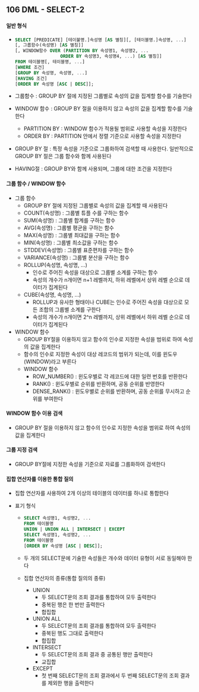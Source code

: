 ## 106 DML - SELECT-2

#### 일반 형식

- ```sql
  SELECT [PREDICATE] [테이불명.]속성명 [AS 별칭][, [테이블명.]속성명, ...]
  [, 그룹함수(속성명) [AS 별칭]]
  [, WINDOW함수 OVER (PARTITION BY 속성명1, 속성명2, ...
                   ORDER BY 속성명3, 속성명4, ...) [AS 별칭]]
  FROM 테이블명[, 테이블명, ...]
  [WHERE 조건]
  [GROUP BY 속성명, 속성명, ...]
  [HAVING 조건]
  [ORDER BY 속성명 [ASC | DESC]];
  ```

- 그룹함수 : GROUP BY 절에 지정된 그룹별로 속성의 값을 집계할 함수를 기술한다

- WINDOW 함수 : GROUP BY 절을 이용하지 않고 속성의 값을 집계할 함수를 기술한다

  - PARTITION BY : WINDOW 함수가 적용될 범위로 사용할 속성을 지정한다
  - ORDER BY : PARTITION 안에서 정렬 기준으로 사용할 속성을 지정한다

- GROUP BY 절 : 특정 속성을 기준으로 그룹화하여 검색할 때 사용한다. 일반적으로 GROUP BY 절은 그룹 함수와 함께 사용된다

- HAVING절 : GROUP BY와 함께 사용되며, 그룹에 대한 조건을 지정한다



#### 그룹 함수 / WINDOW 함수

- 그룹 함수
  - GROUP BY 절에 지정된 그룹별로 속성의 값을 집계할 때 사용된다
  - COUNT(속성명) : 그룹별 튜플 수를 구하는 함수
  - SUM(속성명) : 그룹별 합계를 구하는 함수
  - AVG(속성명) : 그룹별 평균을 구하는 함수
  - MAX(속성명) : 그룹별 최대값을 구하는 함수
  - MIN(속성명) : 그룹별 최소값을 구하는 함수
  - STDDEV(속성명) : 그룹별 표준편차를 구하는 함수
  - VARIANCE(속성명) : 그룹별 분산을 구하는 함수
  - ROLLUP(속성명, 속성명, ...)
    - 인수로 주어진 속성을 대상으로 그룹별 소계를 구하는 함수
    - 속성의 개수가 n개이면 n+1 레벨까지, 하위 레벨에서 상위 레벨 순으로 데이터가 집계된다
  - CUBE(속성명, 속성명, ...)
    - ROLLUP과 유사한 형태이나 CUBE는 인수로 주어진 속성을 대상으로 모든 조합의 그룹별 소계를 구한다
    - 속성의 개수가 n개이면 2^n 레벨까지, 상위 레벨에서 하위 레벨 순으로 데이터가 집계된다
- WINDOW 함수
  - GROUP BY절을 이용하지 않고 함수의 인수로 지정한 속성을 범위로 하여 속성의 값을 집계한다
  - 함수의 인수로 지정한 속성이 대상 레코드의 범위가 되는데, 이를 윈도우(WINDOW)라고 부른다
  - WINDOW 함수
    - ROW_NUMBER() : 윈도우별로 각 레코드에 대한 일련 번호를 반환한다
    - RANK() : 윈도우별로 순위를 반환하며, 공동 순위를 반영한다
    - DENSE_RANK() : 윈도우별로 순위를 반환하며, 공동 순위를 무시하고 순위를 부여한다



#### WINDOW 함수 이용 검색

- GROUP BY 절을 이용하지 않고 함수의 인수로 지정한 속성을 범위로 하여 속성의 값을 집계한다



#### 그룹 지정 검색

- GROUP BY절에 지정한 속성을 기준으로 자료를 그룹화하여 검색한다



#### 집합 연산자를 이용한 통합 질의

- 집합 연산자를 사용하여 2개 이상의 테이블의 데이터를 하나로 통합한다

- 표기 형식

  - ```SQL
    SELECT 속성명1, 속성명2, ...
    FROM 테이블명
    UNION | UNION ALL | INTERSECT | EXCEPT
    SELECT 속성명1, 속성명2, ...
    FROM 테이블명
    [ORDER BY 속성명 [ASC | DESC]];
    ```

  - 두 개의 SELECT문에 기술한 속성들은 개수와 데이터 유형이 서로 동일해야 한다

  - 집합 연산자의 종류(통합 질의의 종류)

    - UNION
      - 두 SELECT문의 조회 결과를 통합하여 모두 출력한다
      - 중복된 행은 한 번만 출력한다
      - 합집합
    - UNION ALL
      - 두 SELECT문의 조회 결과를 통합하여 모두 출력한다
      - 중복된 행도 그대로 출력한다
      - 합집합
    - INTERSECT
      - 두 SELECT문의 조회 결과 중 공통된 행만 출력한다
      - 교집합
    - EXCEPT
      - 첫 번째 SELECT문의 조회 결과에서 두 번째 SELECT문의 조회 결과를 제외한 행을 출력한다